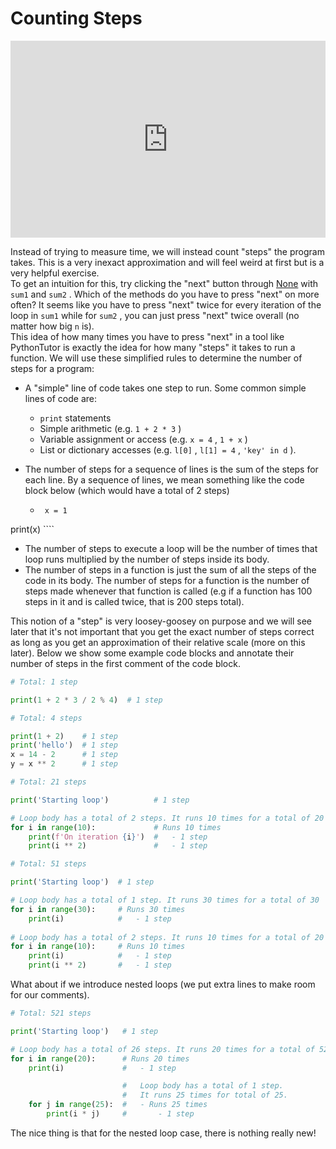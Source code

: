 # Counting Steps

<div style="position: relative; padding-bottom: 62.5%; height: 0;">
    <iframe src="https://www.loom.com/embed/ae9ee85dfe704826b74eaf3d413b5ee3?sharedAppSource=personal_library" frameborder="0" webkitallowfullscreen mozallowfullscreen allowfullscreen style="position: absolute; top: 0; left: 0; width: 100%; height: 100%;"></iframe>
</div>

Instead of trying to measure time, we will instead count "steps" the program takes. This is a very inexact approximation and will feel weird at first but is a very helpful exercise.  
To get an intuition for this, try clicking the "next" button through [None](http://www.pythontutor.com/visualize.html#code=def%20sum1%28n%29%3A%0A%20%20%20%20total%20%3D%200%0A%20%20%20%20for%20i%20in%20range%28n%20%2B%201%29%3A%0A%20%20%20%20%20%20%20%20total%20%2B%3D%20i%0A%20%20%20%20return%20total%0A%20%20%20%20%0A%0Adef%20sum2%28n%29%3A%0A%20%20%20%20return%20n%20*%20%28n%20%2B%201%29%20//%202%0A%20%20%20%20%0A%0Aprint%28sum1%2810%29%29%0Aprint%28sum2%2810%29%29&cumulative=false&curInstr=0&heapPrimitives=nevernest&mode=display&origin=opt-frontend.js&py=3&rawInputLstJSON=%5B%5D&textReferences=false) with `sum1` and `sum2` . Which of the methods do you have to press "next" on more often? It seems like you have to press "next" twice for every iteration of the loop in `sum1` while for `sum2` , you can just press "next" twice overall (no matter how big `n` is).  
This idea of how many times you have to press "next" in a tool like PythonTutor is exactly the idea for how many "steps" it takes to run a function. We will use these simplified rules to determine the number of steps for a program:  
-  A "simple" line of code takes one step to run. Some common simple lines of code are:  
    -  `print`         statements  
    -  Simple arithmetic (e.g.         `1 + 2 * 3`         )  
    -  Variable assignment or access (e.g.         `x = 4`         ,         `1 + x`         )  
    -  List or dictionary accesses (e.g.         `l[0]`         ,         `l[1] = 4`         ,         `'key' in d`         ).  

-  The number of steps for a sequence of lines is the sum of the steps for each line. By a sequence of lines, we mean something like the code block below (which would have a total of 2 steps)  
    -  ```text
        x = 1
print(x)
        ````



-  The number of steps to execute a loop will be the number of times that loop runs multiplied by the number of steps inside its body.  
-  The number of steps in a function is just the sum of all the steps of the code in its body. The number of steps for a function is the number of steps made whenever that function is called (e.g if a function has 100 steps in it and is called twice, that is 200 steps total).  

This notion of a "step" is very loosey-goosey on purpose and we will see later that it's not important that you get the exact number of steps correct as long as you get an approximation of their relative scale (more on this later). Below we show some example code blocks and annotate their number of steps in the first comment of the code block.  
```python
# Total: 1 step

print(1 + 2 * 3 / 2 % 4)  # 1 step
```

```python
# Total: 4 steps 

print(1 + 2)    # 1 step
print('hello')  # 1 step
x = 14 - 2      # 1 step
y = x ** 2      # 1 step 
```

```python
# Total: 21 steps

print('Starting loop')          # 1 step

# Loop body has a total of 2 steps. It runs 10 times for a total of 20
for i in range(10):             # Runs 10 times 
    print(f'On iteration {i}')  #   - 1 step
    print(i ** 2)               #   - 1 step
```

```python
# Total: 51 steps

print('Starting loop')  # 1 step

# Loop body has a total of 1 step. It runs 30 times for a total of 30
for i in range(30):     # Runs 30 times
    print(i)            #   - 1 step
    
# Loop body has a total of 2 steps. It runs 10 times for a total of 20
for i in range(10):     # Runs 10 times
    print(i)            #   - 1 step
    print(i ** 2)       #   - 1 step
```

What about if we introduce nested loops (we put extra lines to make room for our comments).  
```python
# Total: 521 steps

print('Starting loop')   # 1 step

# Loop body has a total of 26 steps. It runs 20 times for a total of 520
for i in range(20):      # Runs 20 times
    print(i)             #   - 1 step

                         #   Loop body has a total of 1 step. 
                         #   It runs 25 times for total of 25.
    for j in range(25):  #   - Runs 25 times
        print(i * j)     #       - 1 step
```

The nice thing is that for the nested loop case, there is nothing really new!  
